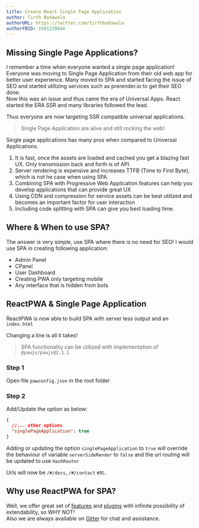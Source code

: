 ```yaml
---
title: Create React Single Page Application
author: Tirth Bodawala
authorURL: https://twitter.com/tirthbodawala
authorFBID: 1501220844
---
```


## Missing Single Page Applications?
I remember a time when everyone wanted a single page application! Everyone was moving to Single Page Application from their old web app for better user experience. 
Many moved to SPA and started facing the issue of SEO and started utilizing services such as prerender.io to get their SEO done.  
Now this was an issue and thus came the era of Universal Apps. React started the ERA SSR and many libraries followed the lead.

Thus everyone are now targeting SSR compatible universal applications.

> Single Page Application are alive and still rocking the web!

<!-- truncate -->

<script async src="//pagead2.googlesyndication.com/pagead/js/adsbygoogle.js"></script>
<ins class="adsbygoogle"
     style="display:block; text-align:center;"
     data-ad-layout="in-article"
     data-ad-format="fluid"
     data-ad-client="ca-pub-7586505628408924"
     data-ad-slot="9476337873"></ins>
<script>
     (adsbygoogle = window.adsbygoogle || []).push({});
</script>

Single page applications has many pros when compared to Universal Applications.
1. It is fast, once the assets are loaded and cached you get a blazing fast UX. Only transmission back and forth is of API.
2. Server rendering is expensive and increases TTFB (Time to First Byte), which is not he case when using SPA
3. Combining SPA with Progressive Web Application features can help you develop applications that can provide great UX
4. Using CDN and compression for service assets can be best utilized and becomes an important factor for user interaction
5. Including code splitting with SPA can give you best loading time.

## Where & When to use SPA?
The answer is very simple, use SPA where there is no need for SEO! 
I would use SPA in creating following application:

- Admin Panel
- CPanel
- User Dashboard
- Creating PWA only targeting mobile
- Any interface that is hidden from bots

## ReactPWA & Single Page Application
ReactPWA is now able to build SPA with server less output and an `index.html`

Changing a line is all it takes! 

> SPA functionality can be utilized with implementation of `@pawjs/pawjs@2.1.1`
 
### Step 1
Open file `pawconfig.json` in the root folder

### Step 2
Add/Update the option as below:
```json
{
  //... other options
  "singlePageApplication": true
}
```
Adding or updating the option `singlePageApplication` to `true` will override the behaviour of variable
`serverSideRender` to `false`
and the url routing will be updated to use `HashRouter`

Urls will now be `/#/docs`, `/#/contact` etc.

<script async src="//pagead2.googlesyndication.com/pagead/js/adsbygoogle.js"></script>
<ins class="adsbygoogle"
     style="display:block; text-align:center;"
     data-ad-layout="in-article"
     data-ad-format="fluid"
     data-ad-client="ca-pub-7586505628408924"
     data-ad-slot="9476337873"></ins>
<script>
     (adsbygoogle = window.adsbygoogle || []).push({});
</script>

## Why use ReactPWA for SPA?
Well, we offer great set of [features](/docs/en/features.html) and [plugins](/docs/en/plugins.html) with infinite possibility of extendability, so WHY NOT!  
Also we are always available on [Gitter](https://gitter.im/react-pwa/Lobby) for chat and assistance.